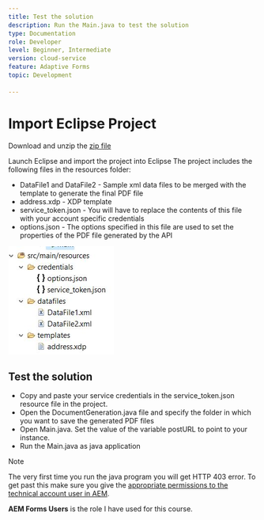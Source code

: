 ```yaml
---
title: Test the solution
description: Run the Main.java to test the solution
type: Documentation
role: Developer
level: Beginner, Intermediate
version: cloud-service
feature: Adaptive Forms
topic: Development

---
```


# Import Eclipse Project

Download and unzip the [zip file](./assets/aem-forms-doc-gen.zip)

Launch Eclipse and import the project into Eclipse
The project includes the following files in the resources folder:

* DataFile1 and DataFile2 - Sample xml data files to be merged with the template to generate the final PDF file
* address.xdp - XDP template 
* service_token.json - You will have to replace the contents of this file with your account specific credentials
* options.json - The options specified in this file are used to set the properties of the PDF file generated by the API

![resources-file](./assets/resource-files.JPG)

## Test the solution

* Copy and paste your service credentials in the service_token.json resource file in the project. 
* Open the DocumentGeneration.java file and specify the folder in which you want to save the generated PDF files
* Open Main.java. Set the value of the variable postURL to point to your instance.
* Run the Main.java as java application

>[!NOTE]
> The very first time you run the java program you will get HTTP 403 error. To get past this make sure you give the [appropriate permissions to the technical account user in AEM](https://experienceleague.adobe.com/docs/experience-manager-learn/getting-started-with-aem-headless/authentication/service-credentials.html?lang=en#configure-access-in-aem).

**AEM Forms Users** is the role I have used for this course.
 